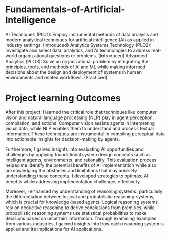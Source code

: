 # Fundamentals-of-Artificial-Intelligence
 AI Techniques (PLO1): Employ instrumental methods of data analysis and modern analytical techniques for artificial intelligence (AI) as applied in industry settings. (Introduced)
Analytics Systems Technology (PLO2): Investigate and select data, analytics, and AI technologies to address real-world organizational questions or problems. (Introduced)
Advanced Analytics (PLO3): Solve an organizational problem by integrating the principles, tools, and methods of AI and ML while making informed decisions about the design and deployment of systems in human environments and related workflows. (Practiced)

# Project learning Outcomes
After this project, I learned the critical role that techniques like computer vision and natural language processing (NLP) play in agent perception, compilation, and actions. Computer vision assists agents in interpreting visual data, while NLP enables them to understand and process textual information. These techniques are instrumental in compiling perceptual data into actionable insights for decision-making by agents.

Furthermore, I gained insights into evaluating AI opportunities and challenges by applying foundational system design concepts such as intelligent agents, environments, and rationality. This evaluation process helped me identify the potential benefits of AI implementation while also acknowledging the obstacles and limitations that may arise. By understanding these concepts, I developed strategies to optimize AI benefits while addressing implementation challenges effectively.

Moreover, I enhanced my understanding of reasoning systems, particularly the differentiation between logical and probabilistic reasoning systems, which is crucial for knowledge-based agents. Logical reasoning systems rely on deductive reasoning to derive conclusions from premises, while probabilistic reasoning systems use statistical probabilities to make decisions based on uncertain information. Through examining examples from various industries, I gained insights into how each reasoning system is applied and its implications for AI applications.








